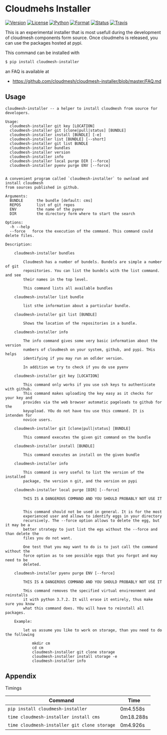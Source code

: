 # Cloudmehs Installer 

[![Version](https://img.shields.io/pypi/v/cloudmesh-installer.svg)](https://pypi.python.org/pypi/cloudmesh-installer)
[![License](https://img.shields.io/badge/License-Apache%202.0-blue.svg)](https://github.com/cloudmesh/cloudmesh-installer/blob/master/LICENSE)
[![Python](https://img.shields.io/pypi/pyversions/cloudmesh-installer.svg)](https://pypi.python.org/pypi/cloudmesh-installer)
[![Format](https://img.shields.io/pypi/format/cloudmesh-installer.svg)](https://pypi.python.org/pypi/cloudmesh-installer)
[![Status](https://img.shields.io/pypi/status/cloudmesh-installer.svg)](https://pypi.python.org/pypi/cloudmesh-installer)
[![Travis](https://travis-ci.com/cloudmesh/cloudmesh-installer.svg?branch=master)](https://travis-ci.com/cloudmesh/cloudmesh-installer)

This is an experimental installer that is most usefull during the development of
cloudmesh components form source. Once cloudmehs is released, you can use the
packages hosted at pypi.

This command can be installed with 

```bash
$ pip install cloudmesh-installer
```

an FAQ is available at

* <https://github.com/cloudmesh/cloudmesh-installer/blob/master/FAQ.md>

## Usage
```
cloudmesh-installer -- a helper to install cloudmesh from source for developers.

Usage:
  cloudmesh-installer git key [LOCATION]
  cloudmesh-installer git [clone|pull|status] [BUNDLE]
  cloudmesh-installer install [BUNDLE] [-e]
  cloudmesh-installer list [BUNDLE] [--short]
  cloudmesh-installer git list BUNDLE
  cloudmesh-installer bundles
  cloudmesh-installer version
  cloudmesh-installer info
  cloudmesh-installer local purge DIR [--force]
  cloudmesh-installer pyenv purge ENV [--force]


A convenient program called `cloudmesh-installer` to ownload and install cloudmesh
from sources published in github.

Arguments:
  BUNDLE      the bundle [default: cms]
  REPOS       list of git repos
  ENV         the name of the pyenv
  DIR         the directory form where to start the search

Options:
  -h --help
  --force   force the execution of the command. This command could delete files.

Description:

    cloudmesh-installer bundles

        Cloudmesh has a number of bundels. Bundels are simple a number of git
        repositories. You can list the bundels with the list command. and see
        their names in the top level.

        This command lists all available bundles

    cloudmesh-installer list bundle

        list sthe information about a particular bundle.

    cloudmesh-installer git list [BUNDLE]

        Shows the location of the repositories in a bundle.

    cloudmesh-installer info

        The info command gives some very basic information about the version
        numbers of cloudmesh on your system, github, and pypi. THis helps
        identifying if you may run an odlder version.

        In addition we try to check if you do use pyenv

    cloudmesh-installer git key [LOCATION]

        This command only works if you use ssh keys to authenticate with github.
        This command makes uploading the key easy as it checks for your key and
        provides via the web browser automatic pageloads to github for the
        keyupload. YOu do not have tou use this command. It is intenden for
        novice users.

    cloudmesh-installer git [clone|pull|status] [BUNDLE]

        This command executes the given git command on the bundle

    cloudmesh-installer install [BUNDLE]

        This command executes an install on the given bundle

    cloudmesh-installer info

        This command is very useful to list the version of the installed
        package, the version n git, and the version on pypi

    cloudmesh-installer local purge [DIR] [--force]

        THIS IS A DANGEROUS COMMAND AND YOU SHOULD PROBABLY NOT USE IT


        This command should not be used in general. It is for the most
        experienced user and allows to identify eggs in your directory
        recursively. The --force option allows to delete the egg, but it may be a
        better strategy to just list the egs without the --force and than delete the
        files you do not want.

        One test that you may want to do is to just call the command without the
        force option as to see possible eggs that you forgot and may need to be
        deleted.

    cloudmesh-installer pyenv purge ENV [--force]

        THIS IS A DANGEROUS COMMAND AND YOU SHOULD PROBABLY NOT USE IT

        THis command removes the specified virtual envireonment and reinstalls
        it with python 3.7.2. It will erase it entirely, thus make sure you know
        what this command does. YOu will have to reinstall all packages.

    Example:

        let us assume you like to work on storage, than you need to do the following

            mkdir cm
            cd cm
            cloudmesh-installer git clone storage
            cloudmesh-installer install storage -e
            cloudmesh-installer info
```
## Appendix

Timings

| Command | Time |
| --- | --- |
| `pip install cloudmesh-installer` | 	0m4.558s |
| `time cloudmesh-installer install cms`| 0m18.288s |
| `time cloudmesh-installer git clone storage` | 	0m4.926s |


